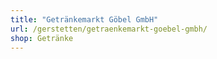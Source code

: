 ```yaml
---
title: "Getränkemarkt Göbel GmbH"
url: /gerstetten/getraenkemarkt-goebel-gmbh/
shop: Getränke
---
```

